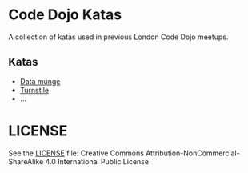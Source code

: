 # Code Dojo Katas

A collection of katas used in previous London Code Dojo meetups.

## Katas

- [Data munge](./munge/README.md)
- [Turnstile](./turnstile/README.md)
- ...

# LICENSE

See the [LICENSE](./LICENSE) file: Creative Commons Attribution-NonCommercial-ShareAlike 4.0 International Public License
